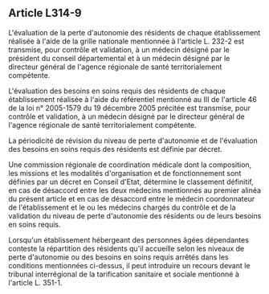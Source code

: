 ## Article L314-9

L'évaluation de la perte d'autonomie des résidents de chaque établissement réalisée à l'aide de la grille
nationale mentionnée à l'article L. 232-2 est transmise, pour contrôle et validation, à un médecin désigné par
le président du conseil départemental et à un médecin désigné par le directeur général de l'agence régionale
de santé territorialement compétente.


L'évaluation des besoins en soins requis des résidents de chaque établissement réalisée à l'aide du référentiel
mentionné au III de l'article 46 de la loi n° 2005-1579 du 19 décembre 2005 précitée est transmise,
pour contrôle et validation, à un médecin désigné par le directeur général de l'agence régionale de santé
territorialement compétente.

La périodicité de révision du niveau de perte d'autonomie et de l'évaluation des besoins en soins requis des
résidents est définie par décret.

Une commission régionale de coordination médicale dont la composition, les missions et les modalités
d'organisation et de fonctionnement sont définies par un décret en Conseil d'Etat, détermine le classement
définitif, en cas de désaccord entre les deux médecins mentionnés au premier alinéa du présent article et en
cas de désaccord entre le médecin coordonnateur de l'établissement et le ou les médecins chargés du contrôle
et de la validation du niveau de perte d'autonomie des résidents ou de leurs besoins en soins requis.

Lorsqu'un établissement hébergeant des personnes âgées dépendantes conteste la répartition des résidents
qu'il accueille selon les niveaux de perte d'autonomie ou des besoins en soins requis arrêtés dans les
conditions mentionnées ci-dessus, il peut introduire un recours devant le tribunal interrégional de la
tarification sanitaire et sociale mentionné à l'article L. 351-1.

